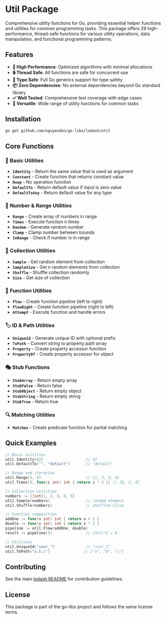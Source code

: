 # Util Package

Comprehensive utility functions for Go, providing essential helper functions and utilities for common programming tasks. This package offers 29 high-performance, thread-safe functions for various utility operations, data manipulation, and functional programming patterns.

## Features

- **🚀 High Performance**: Optimized algorithms with minimal allocations
- **🔒 Thread Safe**: All functions are safe for concurrent use
- **🎯 Type Safe**: Full Go generics support for type safety
- **📦 Zero Dependencies**: No external dependencies beyond Go standard library
- **✅ Well Tested**: Comprehensive test coverage with edge cases
- **🔧 Versatile**: Wide range of utility functions for common tasks

## Installation

```bash
go get github.com/nguyendkn/go-libs/lodash/util
```

## Core Functions

### 🔧 **Basic Utilities**
- **`Identity`** - Return the same value that is used as argument
- **`Constant`** - Create function that returns constant value
- **`Noop`** - No operation function
- **`DefaultTo`** - Return default value if input is zero value
- **`DefaultToAny`** - Return default value for any type

### 🔢 **Number & Range Utilities**
- **`Range`** - Create array of numbers in range
- **`Times`** - Execute function n times
- **`Random`** - Generate random number
- **`Clamp`** - Clamp number between bounds
- **`InRange`** - Check if number is in range

### 🎲 **Collection Utilities**
- **`Sample`** - Get random element from collection
- **`SampleSize`** - Get n random elements from collection
- **`Shuffle`** - Shuffle collection randomly
- **`Size`** - Get size of collection

### 🔄 **Function Utilities**
- **`Flow`** - Create function pipeline (left to right)
- **`FlowRight`** - Create function pipeline (right to left)
- **`Attempt`** - Execute function and handle errors

### 🏷️ **ID & Path Utilities**
- **`UniqueId`** - Generate unique ID with optional prefix
- **`ToPath`** - Convert string to property path array
- **`Property`** - Create property accessor function
- **`PropertyOf`** - Create property accessor for object

### 🎭 **Stub Functions**
- **`StubArray`** - Return empty array
- **`StubFalse`** - Return false
- **`StubObject`** - Return empty object
- **`StubString`** - Return empty string
- **`StubTrue`** - Return true

### 🔍 **Matching Utilities**
- **`Matches`** - Create predicate function for partial matching

## Quick Examples

```go
// Basic utilities
util.Identity(42)                   // 42
util.DefaultTo("", "default")       // "default"

// Range and iteration
util.Range(1, 5)                    // [1, 2, 3, 4]
util.Times(3, func(i int) int { return i * 2 }) // [0, 2, 4]

// Collection utilities
numbers := []int{1, 2, 3, 4, 5}
util.Sample(numbers)                // random element
util.Shuffle(numbers)               // shuffled slice

// Function composition
addOne := func(x int) int { return x + 1 }
double := func(x int) int { return x * 2 }
pipeline := util.Flow(addOne, double)
result := pipeline(3)               // (3+1)*2 = 8

// Utilities
util.UniqueId("user_")              // "user_1"
util.ToPath("a.b.c")               // ["a", "b", "c"]
```

## Contributing

See the main [lodash README](../README.md) for contribution guidelines.

## License

This package is part of the go-libs project and follows the same license terms.